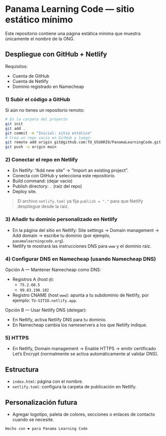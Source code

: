 # Panama Learning Code — sitio estático mínimo

Este repositorio contiene una página estática mínima que muestra únicamente el nombre de la ONG.

## Despliegue con GitHub + Netlify

Requisitos:

- Cuenta de GitHub
- Cuenta de Netlify
- Dominio registrado en Namecheap

### 1) Subir el código a GitHub

Si aún no tienes un repositorio remoto:

```bash
# En la carpeta del proyecto
git init
git add .
git commit -m "Inicial: sitio estático"
# Crea un repo vacío en GitHub y luego:
git remote add origin git@github.com:TU_USUARIO/PanamaLearningCode.git
git push -u origin main
```

### 2) Conectar el repo en Netlify

- En Netlify: “Add new site” → “Import an existing project”.
- Conecta con GitHub y selecciona este repositorio.
- Build command: (dejar vacío)
- Publish directory: `.` (raíz del repo)
- Deploy site.

> El archivo `netlify.toml` ya fija `publish = "."` para que Netlify despliegue desde la raíz.

### 3) Añadir tu dominio personalizado en Netlify

- En la página del sitio en Netlify: Site settings → Domain management → Add domain → escribe tu dominio (por ejemplo, `panamalearningcode.org`).
- Netlify te mostrará las instrucciones DNS para `www` y el dominio raíz.

### 4) Configurar DNS en Namecheap (usando Namecheap DNS)

Opción A — Mantener Namecheap como DNS:

- Registros A (host `@`):
  - `75.2.60.5`
  - `99.83.190.102`
- Registro CNAME (host `www`): apunta a tu subdominio de Netlify, por ejemplo: `TU-SITIO.netlify.app`.

Opción B — Usar Netlify DNS (delegar):

- En Netlify, activa Netlify DNS para tu dominio.
- En Namecheap cambia los nameservers a los que Netlify indique.

### 5) HTTPS

- En Netlify, Domain management → Enable HTTPS → emitir certificado Let’s Encrypt (normalmente se activa automáticamente al validar DNS).

## Estructura

- `index.html`: página con el nombre.
- `netlify.toml`: configura la carpeta de publicación en Netlify.

## Personalización futura

- Agregar logotipo, paleta de colores, secciones o enlaces de contacto cuando se necesite.

```text
Hecho con ❤️ para Panama Learning Code
```
